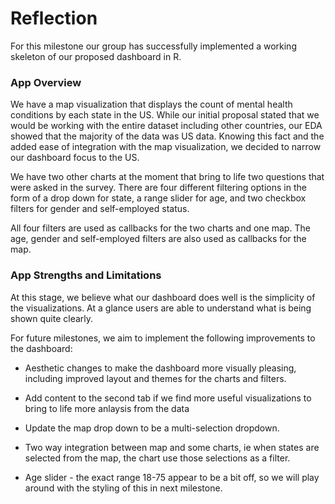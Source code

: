 # Reflection

For this milestone our group has successfully implemented a working skeleton of our proposed dashboard in R.

### App Overview

We have a map visualization that displays the count of mental health conditions by each state in the US. While our initial proposal stated that we would be working with the entire dataset including other countries, our EDA showed that the majority of the data was US data. Knowing this fact and the added ease of integration with the map visualization, we decided to narrow our dashboard focus to the US. 

We have two other charts at the moment that bring to life two questions that were asked in the survey. There are four different filtering options in the form of a drop down for state, a range slider for age, and two checkbox filters for gender and self-employed status. 

All four filters are used as callbacks for the two charts and one map. The age, gender and self-employed filters are also used as callbacks for the map.

### App Strengths and Limitations

At this stage, we believe what our dashboard does well is the simplicity of the visualizations. At a glance users are able to understand what is being shown quite clearly.


For future milestones, we aim to implement the following improvements to the dashboard:

-   Aesthetic changes to make the dashboard more visually pleasing, including improved layout and themes for the charts and filters.

-   Add content to the second tab if we find more useful visualizations to bring to life more anlaysis from the data

-   Update the map drop down to be a multi-selection dropdown.

-   Two way integration between map and some charts, ie when states are selected from the map, the chart use those selections as a filter.

-   Age slider - the exact range 18-75 appear to be a bit off, so we will play around with the styling of this in next milestone.

